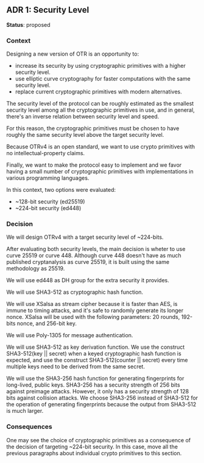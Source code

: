 ## ADR 1: Security Level

**Status**: proposed

### Context

Designing a new version of OTR is an opportunity to:

- increase its security by using cryptographic primitives with a higher
security level.
- use elliptic curve cryptography for faster computations with the same
security level.
- replace current cryptographic primitives with modern alternatives.

The security level of the protocol can be roughly estimated as the smallest
security level among all the cryptographic primitives in use, and in general,
there's an inverse relation between security level and speed.

For this reason, the cryptographic primitives must be chosen to have roughly
the same security level above the target security level.

Because OTRv4 is an open standard, we want to use crypto primitives with no
intellectual-property claims.

Finally, we want to make the protocol easy to implement and we favor having
a small number of cryptographic primitives with implementations in various
programming languages.

In this context, two options were evaluated:

- ~128-bit security (ed25519)
- ~224-bit security (ed448)

### Decision

We will design OTRv4 with a target security level of ~224-bits.

After evaluating both security levels, the main decision is wheter to use curve
25519 or curve 448. Although curve 448 doesn't have as much published
cryptanalysis as curve 25519, it is built using the same methodology as 25519.

We will use ed448 as DH group for the extra security it provides.

We will use SHA3-512 as cryptographic hash function.

We will use XSalsa as stream cipher because it is faster than AES, is immune to
timing attacks, and it's safe to randomly generate its longer nonce. XSalsa will 
be used with the following parameters: 20 rounds, 192-bits nonce, and 256-bit key.

We will use Poly-1305 for message authentication.

We will use SHA3-512 as key derivation function. We use the construct
SHA3-512(key || secret) when a keyed cryptographic hash function is expected,
and use the construct SHA3-512(counter || secret) every time multiple keys need
to be derived from the same secret.

We will use the SHA3-256 hash function for generating fingerprints for long-lived, public keys. SHA3-256 has a security strength of 256 bits against preimage attacks. However, it only has a security strength of 128 bits against collision attacks. We choose SHA3-256 instead of SHA3-512 for the operation of generating fingerprints because the output from SHA3-512 is much larger. 

### Consequences

One may see the choice of cryptographic primitives as a consequence of the
decision of targeting ~224-bit security. In this case, move all the previous
paragraphs about individual crypto primitives to this section.

